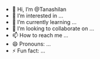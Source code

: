 - 👋 Hi, I’m @Tanashilan
- 👀 I’m interested in ...
- 🌱 I’m currently learning ...
- 💞️ I’m looking to collaborate on ...
- 📫 How to reach me ...
- 😄 Pronouns: ...
- ⚡ Fun fact: ...

<!---
Tanashilan/Tanashilan is a ✨ special ✨ repository because its `README.md` (this file) appears on your GitHub profile.
You can click the Preview link to take a look at your changes.
--->
